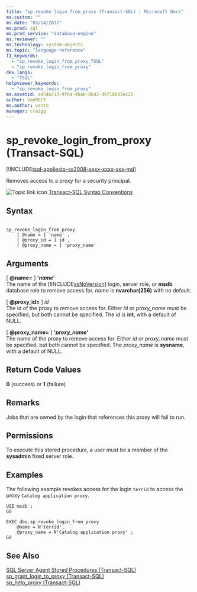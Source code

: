 ```yaml
---
title: "sp_revoke_login_from_proxy (Transact-SQL) | Microsoft Docs"
ms.custom: ""
ms.date: "03/14/2017"
ms.prod: sql
ms.prod_service: "database-engine"
ms.reviewer: ""
ms.technology: system-objects
ms.topic: "language-reference"
f1_keywords: 
  - "sp_revoke_login_from_proxy_TSQL"
  - "sp_revoke_login_from_proxy"
dev_langs: 
  - "TSQL"
helpviewer_keywords: 
  - "sp_revoke_login_from_proxy"
ms.assetid: e4546c13-9fba-4bab-8b42-d6f18b33ec25
author: VanMSFT
ms.author: vanto
manager: craigg
---
```

# sp_revoke_login_from_proxy (Transact-SQL)
[!INCLUDE[tsql-appliesto-ss2008-xxxx-xxxx-xxx-md](../../includes/tsql-appliesto-ss2008-xxxx-xxxx-xxx-md.md)]

  Removes access to a proxy for a security principal.  
  
 ![Topic link icon](../../database-engine/configure-windows/media/topic-link.gif "Topic link icon") [Transact-SQL Syntax Conventions](../../t-sql/language-elements/transact-sql-syntax-conventions-transact-sql.md)  
  
## Syntax  
  
```  
  
sp_revoke_login_from_proxy   
    [ @name = ] 'name' ,  
    [ @proxy_id = ] id ,  
    [ @proxy_name = ] 'proxy_name'  
```  
  
## Arguments  
 [ **@name=** ] **'***name***'**  
 The name of the [!INCLUDE[ssNoVersion](../../includes/ssnoversion-md.md)] login, server role, or **msdb** database role to remove access for. *name* is **nvarchar(256)** with no default.  
  
 [ **@proxy_id=** ] *id*  
 The id of the proxy to remove access for. Either *id* or *proxy_name* must be specified, but both cannot be specified. The *id* is **int**, with a default of NULL.  
  
 [ **@proxy_name=** ] **'***proxy_name***'**  
 The name of the proxy to remove access for. Either *id* or *proxy_name* must be specified, but both cannot be specified. The *proxy_name* is **sysname**, with a default of NULL.  
  
## Return Code Values  
 **0** (success) or **1** (failure)  
  
## Remarks  
 Jobs that are owned by the login that references this proxy will fail to run.  
  
## Permissions  
 To execute this stored procedure, a user must be a member of the **sysadmin** fixed server role.  
  
## Examples  
 The following example revokes access for the login `terrid` to access the proxy `Catalog application proxy`.  
  
```  
USE msdb ;  
GO  
  
EXEC dbo.sp_revoke_login_from_proxy  
    @name = N'terrid',  
    @proxy_name = N'Catalog application proxy' ;  
GO  
```  
  
## See Also  
 [SQL Server Agent Stored Procedures &#40;Transact-SQL&#41;](../../relational-databases/system-stored-procedures/sql-server-agent-stored-procedures-transact-sql.md)   
 [sp_grant_login_to_proxy &#40;Transact-SQL&#41;](../../relational-databases/system-stored-procedures/sp-grant-login-to-proxy-transact-sql.md)   
 [sp_help_proxy &#40;Transact-SQL&#41;](../../relational-databases/system-stored-procedures/sp-help-proxy-transact-sql.md)  
  
  
